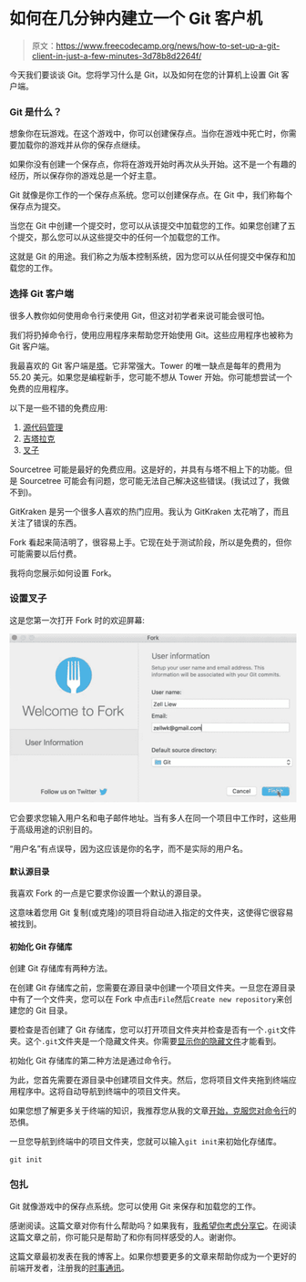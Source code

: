 # 如何在几分钟内建立一个 Git 客户机

> 原文：<https://www.freecodecamp.org/news/how-to-set-up-a-git-client-in-just-a-few-minutes-3d78b8d2264f/>

今天我们要谈谈 Git。您将学习什么是 Git，以及如何在您的计算机上设置 Git 客户端。

### Git 是什么？

想象你在玩游戏。在这个游戏中，你可以创建保存点。当你在游戏中死亡时，你需要加载你的游戏并从你的保存点继续。

如果你没有创建一个保存点，你将在游戏开始时再次从头开始。这不是一个有趣的经历，所以保存你的游戏总是一个好主意。

Git 就像是你工作的一个保存点系统。您可以创建保存点。在 Git 中，我们称每个保存点为提交。

当您在 Git 中创建一个提交时，您可以从该提交中加载您的工作。如果您创建了五个提交，那么您可以从这些提交中的任何一个加载您的工作。

这就是 Git 的用途。我们称之为版本控制系统，因为您可以从任何提交中保存和加载您的工作。

### 选择 Git 客户端

很多人教你如何使用命令行来使用 Git，但这对初学者来说可能会很可怕。

我们将扔掉命令行，使用应用程序来帮助您开始使用 Git。这些应用程序也被称为 Git 客户端。

我最喜欢的 Git 客户端是[塔](https://git-tower.com/)。它非常强大。Tower 的唯一缺点是每年的费用为 55.20 美元。如果您是编程新手，您可能不想从 Tower 开始。你可能想尝试一个免费的应用程序。

以下是一些不错的免费应用:

1.  [源代码管理](https://www.sourcetreeapp.com/)
2.  [吉塔拉克](https://www.gitkraken.com/)
3.  [叉子](https://git-fork.com/)

Sourcetree 可能是最好的免费应用。这是好的，并具有与塔不相上下的功能。但是 Sourcetree 可能会有问题，您可能无法自己解决这些错误。(我试过了，我做不到)。

GitKraken 是另一个很多人喜欢的热门应用。我认为 GitKraken 太花哨了，而且关注了错误的东西。

Fork 看起来简洁明了，很容易上手。它现在处于测试阶段，所以是免费的，但你可能需要以后付费。

我将向您展示如何设置 Fork。

### 设置叉子

这是您第一次打开 Fork 时的欢迎屏幕:

![0*_-H01eZA61IjZIfc](img/55a62b0b65b6ccfac17a83104f3fff94.png)

它会要求您输入用户名和电子邮件地址。当有多人在同一个项目中工作时，这些用于高级用途的识别目的。

“用户名”有点误导，因为这应该是你的名字，而不是实际的用户名。

#### 默认源目录

我喜欢 Fork 的一点是它要求你设置一个默认的源目录。

这意味着您用 Git 复制(或克隆)的项目将自动进入指定的文件夹，这使得它很容易被找到。

#### 初始化 Git 存储库

创建 Git 存储库有两种方法。

在创建 Git 存储库之前，您需要在源目录中创建一个项目文件夹。一旦您在源目录中有了一个文件夹，您可以在 Fork 中点击`File`然后`Create new repository`来创建您的 Git 目录。

要检查是否创建了 Git 存储库，您可以打开项目文件夹并检查是否有一个`.git`文件夹。这个`.git`文件夹是一个隐藏文件夹。你需要[显示你的隐藏文件](https://ianlunn.co.uk/articles/quickly-showhide-hidden-files-mac-os-x-mavericks/)才能看到。

初始化 Git 存储库的第二种方法是通过命令行。

为此，您首先需要在源目录中创建项目文件夹。然后，您将项目文件夹拖到终端应用程序中。这将自动导航到终端中的项目文件夹。

如果您想了解更多关于终端的知识，我推荐您从我的文章[开始，克服您对命令行](https://zellwk.com/fear-of-command-line/)的恐惧。

一旦您导航到终端中的项目文件夹，您就可以输入`git init`来初始化存储库。

```
git init
```

### 包扎

Git 就像游戏中的保存点系统。您可以使用 Git 来保存和加载您的工作。

感谢阅读。这篇文章对你有什么帮助吗？如果我有，[我希望你考虑分享它](http://twitter.com/share?text=Setting%20up%20a%20Git%20Client%20by%20@zellwk%20?%20&url=https://zellwk.com/blog/setting-up-git/&hashtags=)。在阅读这篇文章之前，你可能只是帮助了和你有同样感受的人。谢谢你。

这篇文章最初发表在我的博客上。如果你想要更多的文章来帮助你成为一个更好的前端开发者，注册我的[时事通讯](https://zellwk.com/)。
